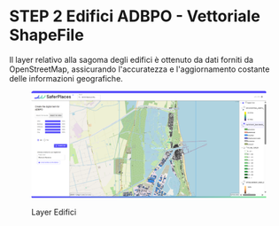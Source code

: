 # STEP 2 Edifici ADBPO - Vettoriale ShapeFile

Il layer relativo alla sagoma degli edifici è ottenuto da dati forniti da OpenStreetMap, assicurando l'accuratezza e l'aggiornamento costante delle informazioni geografiche.

<figure><img src="../../.gitbook/assets/image (5).png" alt=""><figcaption><p>Layer Edifici</p></figcaption></figure>
